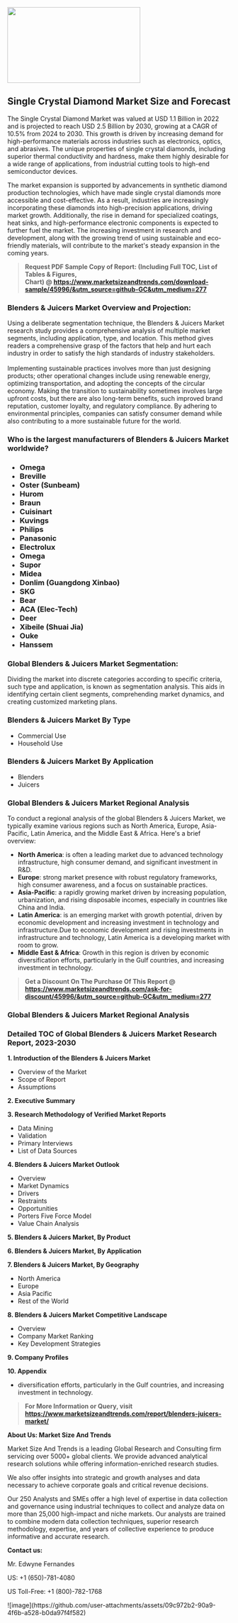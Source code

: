<p><img class="alignnone size-medium wp-image-20088" src="https://ffe5etoiles.com/wp-content/uploads/2024/12/MST1-300x171.png" alt="" width="300" height="171" /></p><h2>Single Crystal Diamond Market Size and Forecast</h2><p>The Single Crystal Diamond Market was valued at USD 1.1 Billion in 2022 and is projected to reach USD 2.5 Billion by 2030, growing at a CAGR of 10.5% from 2024 to 2030. This growth is driven by increasing demand for high-performance materials across industries such as electronics, optics, and abrasives. The unique properties of single crystal diamonds, including superior thermal conductivity and hardness, make them highly desirable for a wide range of applications, from industrial cutting tools to high-end semiconductor devices.</p><p>The market expansion is supported by advancements in synthetic diamond production technologies, which have made single crystal diamonds more accessible and cost-effective. As a result, industries are increasingly incorporating these diamonds into high-precision applications, driving market growth. Additionally, the rise in demand for specialized coatings, heat sinks, and high-performance electronic components is expected to further fuel the market. The increasing investment in research and development, along with the growing trend of using sustainable and eco-friendly materials, will contribute to the market's steady expansion in the coming years.</p></p><blockquote id="" class=""><strong>Request PDF Sample Copy of Report: (Including Full TOC, List of Tables &amp; Figures, Chart)&nbsp;@&nbsp;<strong><a href="https://www.marketsizeandtrends.com/download-sample/45996/&utm_source=github-GC&utm_medium=277" target="_blank">https://www.marketsizeandtrends.com/download-sample/45996/&utm_source=github-GC&utm_medium=277</a></strong></strong></blockquote><h3 id="" class="">Blenders & Juicers Market&nbsp;Overview and Projection:</h3><p id="" class="">Using a deliberate segmentation technique, the Blenders & Juicers Market research study provides a comprehensive analysis of multiple market segments, including application, type, and location. This method gives readers a comprehensive grasp of the factors that help and hurt each industry in order to satisfy the high standards of industry stakeholders. <br /> <br />Implementing sustainable practices involves more than just designing products; other operational changes include using renewable energy, optimizing transportation, and adopting the concepts of the circular economy. Making the transition to sustainability sometimes involves large upfront costs, but there are also long-term benefits, such improved brand reputation, customer loyalty, and regulatory compliance. By adhering to environmental principles, companies can satisfy consumer demand while also contributing to a more sustainable future for the world.</p><h3 id="" class="">Who is the largest manufacturers of&nbsp;Blenders & Juicers Market worldwide?</h3><h3 class=""><p><ul><li>Omega </li><li> Breville </li><li> Oster (Sunbeam) </li><li> Hurom </li><li> Braun </li><li> Cuisinart </li><li> Kuvings </li><li> Philips </li><li> Panasonic </li><li> Electrolux </li><li> Omega </li><li> Supor </li><li> Midea </li><li> Donlim (Guangdong Xinbao) </li><li> SKG </li><li> Bear </li><li> ACA (Elec-Tech) </li><li> Deer </li><li> Xibeile (Shuai Jia) </li><li> Ouke </li><li> Hanssem</li></ul></p></h3><h3 id="" class="">Global&nbsp;Blenders & Juicers Market Segmentation:</h3><p id="" class="">Dividing the market into discrete categories according to specific criteria, such type and application, is known as segmentation analysis. This aids in identifying certain client segments, comprehending market dynamics, and creating customized marketing plans.</p><h3 id="" class="">Blenders & Juicers Market&nbsp;By Type</h3><p><p><ul><li>Commercial Use</li><li> Household Use</p></li></ul></p></p><h3 id="" class="">Blenders & Juicers Market&nbsp;By Application</h3><p class=""><p><ul><li>Blenders</li><li> Juicers</li></ul></p></p><h3 id="" class="">Global Blenders & Juicers Market Regional Analysis</h3><p id="" class="">To conduct a regional analysis of the global Blenders & Juicers Market, we typically examine various regions such as North America, Europe, Asia-Pacific, Latin America, and the Middle East &amp; Africa. Here's a brief overview:</p><ul><li><strong>North America</strong>: is often a leading market due to advanced technology infrastructure, high consumer demand, and significant investment in R&amp;D.</li><li><strong>Europe</strong>: strong market presence with robust regulatory frameworks, high consumer awareness, and a focus on sustainable practices.</li><li><strong>Asia-Pacific</strong>: a rapidly growing market driven by increasing population, urbanization, and rising disposable incomes, especially in countries like China and India.</li><li><strong>Latin America</strong>: is an emerging market with growth potential, driven by economic development and increasing investment in technology and infrastructure.Due to economic development and rising investments in infrastructure and technology, Latin America is a developing market with room to grow.</li><li><strong>Middle East &amp; Africa</strong>: Growth in this region is driven by economic diversification efforts, particularly in the Gulf countries, and increasing investment in technology.</li></ul><blockquote id="" class=""><strong>Get a Discount On The Purchase Of This Report @ <strong><a href="https://www.marketsizeandtrends.com/ask-for-discount/45996/&utm_source=github-GC&utm_medium=277" target="_blank">https://www.marketsizeandtrends.com/ask-for-discount/45996/&utm_source=github-GC&utm_medium=277</a></strong></strong></blockquote><h3 id="" class="">Global Blenders & Juicers Market Regional Analysis</h3><h3 id="" class="">Detailed TOC of Global Blenders & Juicers Market Research Report, 2023-2030</h3><p id="" class=""><strong>1. Introduction of the Blenders & Juicers Market</strong></p><ul><li>Overview of the Market</li><li>Scope of Report</li><li>Assumptions</li></ul><p id="" class=""><strong>2. Executive Summary</strong></p><p id="" class=""><strong>3. Research Methodology of Verified Market Reports</strong></p><ul><li>Data Mining</li><li>Validation</li><li>Primary Interviews</li><li>List of Data Sources</li></ul><p id="" class=""><strong>4. Blenders & Juicers Market Outlook</strong></p><ul><li>Overview</li><li>Market Dynamics</li><li>Drivers</li><li>Restraints</li><li>Opportunities</li><li>Porters Five Force Model</li><li>Value Chain Analysis</li></ul><p id="" class=""><strong>5. Blenders & Juicers Market, By Product</strong></p><p id="" class=""><strong>6. Blenders & Juicers Market, By Application</strong></p><p id="" class=""><strong>7. Blenders & Juicers Market, By Geography</strong></p><ul><li>North America</li><li>Europe</li><li>Asia Pacific</li><li>Rest of the World</li></ul><p id="" class=""><strong>8. Blenders & Juicers Market Competitive Landscape</strong></p><ul><li>Overview</li><li>Company Market Ranking</li><li>Key Development Strategies</li></ul><p id="" class=""><strong>9. Company Profiles</strong></p><p id="" class=""><strong>10. Appendix</strong></p><ul><li>diversification efforts, particularly in the Gulf countries, and increasing investment in technology.</li></ul><blockquote id="" class=""><strong>For More Information or Query, visit <strong><strong><a href="https://www.marketsizeandtrends.com/report/blenders-juicers-market/" target="_blank">https://www.marketsizeandtrends.com/report/blenders-juicers-market/</a></strong></strong></strong></blockquote><p id="" class=""><strong>About Us: Market Size And Trends</strong></p><p id="" class="">Market Size And Trends is a leading Global Research and Consulting firm servicing over 5000+ global clients. We provide advanced analytical research solutions while offering information-enriched research studies.</p><p id="" class="">We also offer insights into strategic and growth analyses and data necessary to achieve corporate goals and critical revenue decisions.</p><p id="" class="">Our 250 Analysts and SMEs offer a high level of expertise in data collection and governance using industrial techniques to collect and analyze data on more than 25,000 high-impact and niche markets. Our analysts are trained to combine modern data collection techniques, superior research methodology, expertise, and years of collective experience to produce informative and accurate research.</p><p id="" class=""><strong>Contact us:</strong></p><p id="" class="">Mr. Edwyne Fernandes</p><p id="" class="">US: +1 (650)-781-4080</p><p id="" class="">US Toll-Free: +1 (800)-782-1768</p>
![image](https://github.com/user-attachments/assets/09c972b2-90a9-4f6b-a528-b0da97f4f582)

